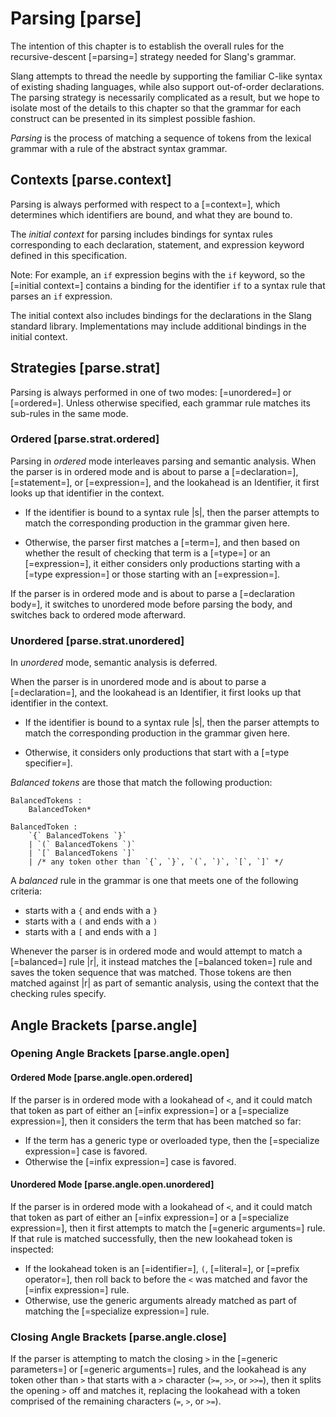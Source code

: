 Parsing [parse]
=======

<div class=issue>
The intention of this chapter is to establish the overall rules for the recursive-descent [=parsing=] strategy needed for Slang's grammar.

Slang attempts to thread the needle by supporting the familiar C-like syntax of existing shading languages, while also support out-of-order declarations.
The parsing strategy is necessarily complicated as a result, but we hope to isolate most of the details to this chapter so that the grammar for each construct can be presented in its simplest possible fashion.
</div>

<dfn>Parsing</dfn> is the process of matching a sequence of tokens from the lexical grammar with a rule of the abstract syntax grammar.

Contexts [parse.context]
--------

Parsing is always performed with respect to a [=context=], which determines which identifiers are bound, and what they are bound to.

The <dfn>initial context</dfn> for parsing includes bindings for syntax rules corresponding to each declaration, statement, and expression keyword defined in this specification.

Note: For example, an `if` expression begins with the `if` keyword, so the [=initial context=] contains a binding for the identifier `if` to a syntax rule that parses an `if` expression. 

The initial context also includes bindings for the declarations in the Slang standard library.
Implementations may include additional bindings in the initial context.


Strategies [parse.strat]
----------

Parsing is always performed in one of two modes: [=unordered=] or [=ordered=].
Unless otherwise specified, each grammar rule matches its sub-rules in the same mode.

### Ordered [parse.strat.ordered]

Parsing in <dfn>ordered</dfn> mode interleaves parsing and semantic analysis.
When the parser is in ordered mode and is about to parse a [=declaration=], [=statement=], or [=expression=], and the lookahead is an Identifier, it first looks up that identifier in the context.


* If the identifier is bound to a syntax rule |s|, then the parser attempts to match the corresponding production in the grammar given here.

* Otherwise, the parser first matches a [=term=], and then based on whether the result of checking that term is a [=type=] or an [=expression=], it either considers only productions starting with a [=type expression=] or those starting with an [=expression=].

If the parser is in ordered mode and is about to parse a [=declaration body=], it switches to unordered mode before parsing the body, and switches back to ordered mode afterward.

### Unordered [parse.strat.unordered]

In <dfn>unordered</dfn> mode, semantic analysis is deferred.

When the parser is in unordered mode and is about to parse a [=declaration=], and the lookahead is an Identifier, it first looks up that identifier in the context.

* If the identifier is bound to a syntax rule |s|, then the parser attempts to match the corresponding production in the grammar given here.

* Otherwise, it considers only productions that start with a [=type specifier=].

<dfn>Balanced tokens</dfn> are those that match the following production:

```.syntax
BalancedTokens :
    BalancedToken*

BalancedToken :
    `{` BalancedTokens `}`
    | `(` BalancedTokens `)`
    | `[` BalancedTokens `]`
    | /* any token other than `{`, `}`, `(`, `)`, `[`, `]` */
```

A <dfn>balanced</dfn> rule in the grammar is one that meets one of the following criteria:

* starts with a `{` and ends with a `}`
* starts with a `(` and ends with a `)`
* starts with a `[` and ends with a `]`


Whenever the parser is in ordered mode and would attempt to match a [=balanced=] rule |r|, it instead matches the [=balanced token=] rule and saves the token sequence that was matched.
Those tokens are then matched against |r| as part of semantic analysis, using the context that the checking rules specify.

Angle Brackets [parse.angle]
--------------

### Opening Angle Brackets [parse.angle.open]

#### Ordered Mode [parse.angle.open.ordered]

If the parser is in ordered mode with a lookahead of `<`, and it could match that token as part of either an [=infix expression=] or a [=specialize expression=], then it considers the term that has been matched so far:

* If the term has a generic type or overloaded type, then the [=specialize expression=] case is favored.
* Otherwise the [=infix expression=] case is favored.


#### Unordered Mode [parse.angle.open.unordered]

If the parser is in ordered mode with a lookahead of `<`, and it could match that token as part of either an  [=infix expression=] or a [=specialize expression=], then it first attempts to match the [=generic arguments=] rule. If that rule is matched successfully, then the new lookahead token is inspected:


* If the lookahead token is an [=identifier=], `(`, [=literal=], or [=prefix operator=], then roll back to before the `<` was matched and favor the  [=infix expression=] rule.
* Otherwise, use the generic arguments already matched as part of matching the [=specialize expression=] rule.


### Closing Angle Brackets [parse.angle.close]

If the parser is attempting to match the closing `>` in the [=generic parameters=] or [=generic arguments=] rules, and the lookahead is any token other than `>` that starts with a `>` character (`>=`, `>>`, or `>>=`), then it splits the opening `>` off and matches it, replacing the lookahead with a token comprised of the remaining characters (`=`, `>`, or `>=`).
